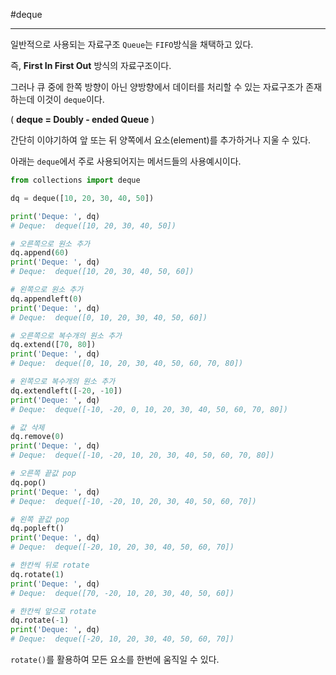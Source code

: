 #deque

---

일반적으로 사용되는 자료구조 `Queue`는 `FIFO`방식을 채택하고 있다.

즉, **First In First Out** 방식의 자료구조이다.

그러나 큐 중에 한쪽 방향이 아닌 양방향에서 데이터를 처리할 수 있는 자료구조가 존재하는데 이것이 `deque`이다.

( **deque = Doubly - ended Queue** )

간단히 이야기하여 앞 또는 뒤 양쪽에서 요소(element)를 추가하거나 지울 수 있다.

아래는 `deque`에서 주로 사용되어지는 메서드들의 사용예시이다.

```python
from collections import deque

dq = deque([10, 20, 30, 40, 50])

print('Deque: ', dq)
# Deque:  deque([10, 20, 30, 40, 50])

# 오른쪽으로 원소 추가
dq.append(60)
print('Deque: ', dq)
# Deque:  deque([10, 20, 30, 40, 50, 60])

# 왼쪽으로 원소 추가
dq.appendleft(0)
print('Deque: ', dq)
# Deque:  deque([0, 10, 20, 30, 40, 50, 60])

# 오른쪽으로 복수개의 원소 추가
dq.extend([70, 80])
print('Deque: ', dq)
# Deque:  deque([0, 10, 20, 30, 40, 50, 60, 70, 80])

# 왼쪽으로 복수개의 원소 추가
dq.extendleft([-20, -10])
print('Deque: ', dq)
# Deque:  deque([-10, -20, 0, 10, 20, 30, 40, 50, 60, 70, 80])

# 값 삭제
dq.remove(0)
print('Deque: ', dq)
# Deque:  deque([-10, -20, 10, 20, 30, 40, 50, 60, 70, 80])

# 오른쪽 끝값 pop
dq.pop()
print('Deque: ', dq)
# Deque:  deque([-10, -20, 10, 20, 30, 40, 50, 60, 70])

# 왼쪽 끝값 pop
dq.popleft()
print('Deque: ', dq)
# Deque:  deque([-20, 10, 20, 30, 40, 50, 60, 70])

# 한칸씩 뒤로 rotate
dq.rotate(1)
print('Deque: ', dq)
# Deque:  deque([70, -20, 10, 20, 30, 40, 50, 60])

# 한칸씩 앞으로 rotate
dq.rotate(-1)
print('Deque: ', dq)
# Deque:  deque([-20, 10, 20, 30, 40, 50, 60, 70])
```

`rotate()`를 활용하여 모든 요소를 한번에 움직일 수 있다.

